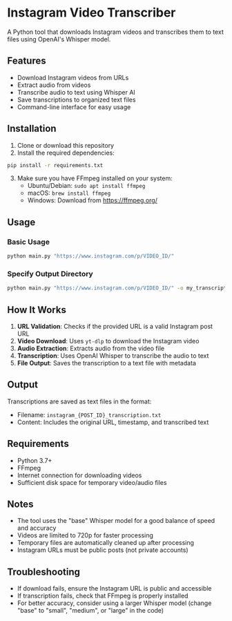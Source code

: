 # Instagram Video Transcriber

A Python tool that downloads Instagram videos and transcribes them to text files using OpenAI's Whisper model.

## Features

- Download Instagram videos from URLs
- Extract audio from videos
- Transcribe audio to text using Whisper AI
- Save transcriptions to organized text files
- Command-line interface for easy usage

## Installation

1. Clone or download this repository
2. Install the required dependencies:

```bash
pip install -r requirements.txt
```

3. Make sure you have FFmpeg installed on your system:
   - Ubuntu/Debian: `sudo apt install ffmpeg`
   - macOS: `brew install ffmpeg`
   - Windows: Download from https://ffmpeg.org/

## Usage

### Basic Usage

```bash
python main.py "https://www.instagram.com/p/VIDEO_ID/"
```

### Specify Output Directory

```bash
python main.py "https://www.instagram.com/p/VIDEO_ID/" -o my_transcriptions
```

## How It Works

1. **URL Validation**: Checks if the provided URL is a valid Instagram post URL
2. **Video Download**: Uses `yt-dlp` to download the Instagram video
3. **Audio Extraction**: Extracts audio from the video file
4. **Transcription**: Uses OpenAI Whisper to transcribe the audio to text
5. **File Output**: Saves the transcription to a text file with metadata

## Output

Transcriptions are saved as text files in the format:
- Filename: `instagram_{POST_ID}_transcription.txt`
- Content: Includes the original URL, timestamp, and transcribed text

## Requirements

- Python 3.7+
- FFmpeg
- Internet connection for downloading videos
- Sufficient disk space for temporary video/audio files

## Notes

- The tool uses the "base" Whisper model for a good balance of speed and accuracy
- Videos are limited to 720p for faster processing
- Temporary files are automatically cleaned up after processing
- Instagram URLs must be public posts (not private accounts)

## Troubleshooting

- If download fails, ensure the Instagram URL is public and accessible
- If transcription fails, check that FFmpeg is properly installed
- For better accuracy, consider using a larger Whisper model (change "base" to "small", "medium", or "large" in the code)
